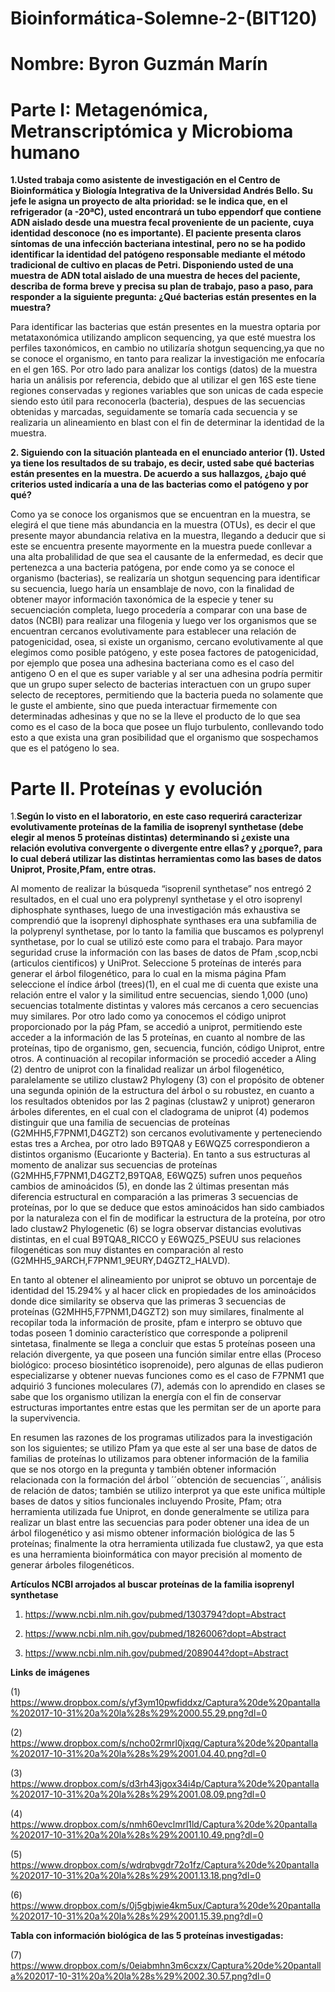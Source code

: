 # Bioinformática-Solemne-2-(BIT120)

# Nombre: Byron Guzmán Marín


# Parte I: Metagenómica, Metranscriptómica y Microbioma humano

__1.Usted trabaja como asistente de investigación en el Centro de Bioinformática y Biología Integrativa de la Universidad Andrés Bello. Su jefe le asigna un proyecto de alta prioridad: se le indica que, en el refrigerador (a -20ªC), usted encontrará un tubo eppendorf que contiene ADN aislado desde una muestra fecal proveniente de un paciente, cuya identidad desconoce (no es importante). El paciente presenta claros síntomas de una infección bacteriana intestinal, pero no se ha podido identificar la identidad del patógeno responsable mediante el método tradicional de cultivo en placas de Petri. Disponiendo usted de una muestra de ADN total aislado de una muestra de heces del paciente, describa de forma breve y precisa su plan de trabajo, paso a paso, para responder a la siguiente pregunta: ¿Qué bacterias están presentes en la muestra?__


Para identificar las bacterias que están presentes en la muestra optaria por metataxonómica utilizando  amplicon sequencing, ya que esté muestra los perfiles taxonómicos, en cambio no utilizaría shotgun sequencing,ya que no se conoce el organismo, en tanto para realizar la investigación me enfocaría  en el gen 16S. Por otro  lado para analizar los contigs (datos) de la muestra haria un análisis por referencia, debido que al utilizar el gen 16S este tiene regiones conservadas y regiones variables  que son unicas de cada especie siendo esto útil para reconocerla (bacteria), despues de las secuencias obtenidas y marcadas, seguidamente se tomaría  cada secuencia y se realizaria un alineamiento en blast con el fin de determinar la identidad de la muestra.

__2. Siguiendo con la situación planteada en el enunciado anterior (1). Usted ya tiene los resultados de su trabajo, es decir, usted sabe qué bacterias están presentes en la muestra. De acuerdo a sus hallazgos, ¿bajo qué criterios usted indicaría a una de las bacterias como el patógeno y por qué?__

Como ya se conoce los organismos que se encuentran en la muestra, se elegirá el que tiene más abundancia en la muestra (OTUs), es decir el que presente mayor abundancia relativa en la muestra, llegando a deducir  que si este se encuentra presente mayormente en la muestra puede conllevar a una alta probalilidad de que  sea el causante de la enfermedad, es decir que pertenezca a una bacteria patógena, por ende como ya se conoce el organismo (bacterias), se  realizaría un shotgun sequencing para identificar su secuencia, luego haría  un ensamblaje de novo, con la finalidad de obtener mayor información taxonómica de la especie y tener su secuenciación completa, luego procedería a comparar con una base de datos (NCBI) para realizar una filogenia y luego ver los organismos que se encuentran cercanos evolutivamente para establecer una relación de patogenicidad, osea, si existe un organismo, cercano evolutivamente al que elegimos como posible patógeno, y este posea factores de patogenicidad, por ejemplo que posea una adhesina bacteriana como es el caso del antigeno O en el que es super variable y al ser una adhesina podría permitir que un grupo super selecto de bacterias interactuen con un grupo super selecto de receptores, permitiendo que la bacteria pueda no solamente  que le guste el ambiente, sino que pueda interactuar firmemente con determinadas adhesinas  y que no se la lleve el producto de lo que sea como es el caso de la boca que posee un flujo turbulento, conllevando  todo esto a que exista una gran posibilidad que el organismo que sospechamos que es el patógeno lo sea.




# Parte II. Proteínas y evolución

1.__Según lo visto en el laboratorio, en este caso requerirá caracterizar evolutivamente proteínas de la familia de isoprenyl synthetase (debe elegir al menos 5 proteínas distintas) determinando si ¿existe una relación evolutiva convergente o divergente entre ellas? y ¿porque?, para lo cual deberá utilizar las distintas herramientas como las bases de datos Uniprot, Prosite,Pfam, entre otras.__ 

Al momento de realizar la búsqueda “isoprenil synthetase” nos entregó 2 resultados, en el cual uno era polyprenyl synthetase y el otro isoprenyl diphosphate synthases, luego de una investigación más exhaustiva se comprendió que la isoprenyl diphosphate synthases era una subfamilia de la polyprenyl synthetase, por lo tanto la familia que buscamos es polyprenyl synthetase, por lo cual se utilizó este como  para el trabajo.
Para mayor seguridad cruse la información con las bases de datos de Pfam ,scop,ncbi (articulos cientificos) y UniProt. 
Seleccione 5 proteínas de interés para generar el árbol filogenético, para lo cual en la misma página Pfam seleccione el índice árbol (trees)(1), en el cual me di cuenta que existe una relación entre el valor y la similitud entre secuencias, siendo 1,000 (uno) secuencias totalmente distintas y valores más cercanos a cero secuencias muy similares. Por otro lado como ya conocemos el código uniprot proporcionado por la pág Pfam, se accedió a uniprot, permitiendo este  acceder a la información de las 5 proteínas, en cuanto al nombre de las proteínas, tipo de organismo, gen, secuencia,  función, código Uniprot, entre otros. A continuación al recopilar información se procedió acceder  a Aling (2) dentro de uniprot con la finalidad realizar un árbol filogenético, paralelamente se utilizo  clustaw2 Phylogeny (3) con el propósito de obtener una segunda opinión de la estructura del árbol o su robustez, en cuanto a los resultados obtenidos por las 2 paginas (clustaw2 y uniprot) generaron árboles diferentes, en el cual con el cladograma de uniprot (4) podemos distinguir que una familia de secuencias de proteínas (G2MHH5,F7PNM1,D4GZT2) son cercanos evolutivamente y perteneciendo estas tres a Archea, por otro lado B9TQA8 y E6WQZ5 correspondieron a distintos organismo (Eucarionte y Bacteria). En tanto  a sus estructuras al momento de analizar sus secuencias de proteínas (G2MHH5,F7PNM1,D4GZT2,B9TQA8, E6WQZ5) sufren unos pequeños cambios de aminoácidos (5), en donde las 2 últimas presentan más diferencia estructural en comparación a las primeras 3 secuencias de proteínas, por lo que se deduce que estos aminoácidos han sido cambiados por la naturaleza con el fin de modificar la estructura de la proteína, por otro lado clustaw2 Phylogenetic (6) se  logra observar distancias evolutivas distintas, en el cual B9TQA8_RICCO  y E6WQZ5_PSEUU sus relaciones filogenéticas son muy distantes en comparación al resto (G2MHH5_9ARCH,F7PNM1_9EURY,D4GZT2_HALVD).

En tanto al obtener el alineamiento por uniprot se obtuvo un porcentaje de identidad del 15.294% y al  hacer click en propiedades de los aminoácidos donde dice similarity se observa que las primeras 3 secuencias de proteínas (G2MHH5,F7PNM1,D4GZT2) son muy similares, finalmente al recopilar toda la información de prosite, pfam e interpro se obtuvo que todas poseen 1 dominio  característico que corresponde a poliprenil sintetasa, finalmente se llega a concluir que estas 5 proteínas poseen una relación divergente, ya que poseen una función similar entre ellas (Proceso biológico: proceso biosintético isoprenoide), pero algunas de ellas pudieron especializarse y obtener nuevas funciones como es el caso de F7PNM1 que adquirió 3 funciones moleculares (7), además con lo aprendido en clases se sabe que los organismo utilizan la energía con el fin de  conservar estructuras importantes entre estas  que les permitan ser de un aporte para la supervivencia. 

En resumen las razones de los programas utilizados para la investigación son los siguientes; se utilizo Pfam ya que este al ser una base de datos de familias de proteínas lo utilizamos para obtener información de la familia que se nos otorgo en la pregunta y también obtener información relacionada con la formación del árbol ´´obtención de secuencias´´, análisis de relación de datos; también se utilizo interprot ya que este unifica múltiple bases de datos y sitios funcionales incluyendo Prosite, Pfam; otra herramienta utilizada fue Uniprot, en donde generalmente se utiliza para realizar un blast entre las secuencias para poder obtener una idea de un árbol filogenético y asi mismo obtener información biológica de las 5 proteínas; finalmente la otra herramienta utilizada fue clustaw2, ya que esta es una herramienta bioinformática con mayor precisión al momento de generar árboles filogenéticos.



__Artículos NCBI arrojados al buscar proteínas de la familia isoprenyl synthetase__

1) https://www.ncbi.nlm.nih.gov/pubmed/1303794?dopt=Abstract

2) https://www.ncbi.nlm.nih.gov/pubmed/1826006?dopt=Abstract

3) https://www.ncbi.nlm.nih.gov/pubmed/2089044?dopt=Abstract



__Links de imágenes__

(1) https://www.dropbox.com/s/yf3ym10pwfiddxz/Captura%20de%20pantalla%202017-10-31%20a%20la%28s%29%2000.55.29.png?dl=0

(2) https://www.dropbox.com/s/ncho02rmrl0jxqg/Captura%20de%20pantalla%202017-10-31%20a%20la%28s%29%2001.04.40.png?dl=0

(3) https://www.dropbox.com/s/d3rh43jgox34i4p/Captura%20de%20pantalla%202017-10-31%20a%20la%28s%29%2001.08.09.png?dl=0

(4) https://www.dropbox.com/s/nmh60evclmrl1ld/Captura%20de%20pantalla%202017-10-31%20a%20la%28s%29%2001.10.49.png?dl=0

(5) https://www.dropbox.com/s/wdrqbvgdr72o1fz/Captura%20de%20pantalla%202017-10-31%20a%20la%28s%29%2001.13.18.png?dl=0

(6) https://www.dropbox.com/s/0j5gbjwie4km5ux/Captura%20de%20pantalla%202017-10-31%20a%20la%28s%29%2001.15.39.png?dl=0

__Tabla con información biológica de las 5 proteínas investigadas:__  

(7) https://www.dropbox.com/s/0eiabmhn3m6cxzx/Captura%20de%20pantalla%202017-10-31%20a%20la%28s%29%2002.30.57.png?dl=0

